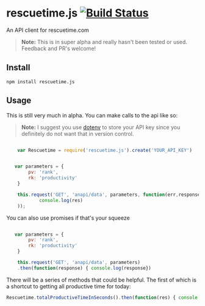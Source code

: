 # rescuetime.js [![Build Status](https://travis-ci.org/willwashburn/rescuetime.js.svg?branch=master)](https://travis-ci.org/willwashburn/rescuetime.js)
An API client for rescuetime.com

> **Note:** This is in super alpha and really hasn't been tested or used. Feedback and PR's welcome!



## Install
```
npm install rescuetime.js
```

## Usage
This is still very much in alpha. You can make calls to the api like so:
> **Note:** I suggest you use [dotenv](https://www.npmjs.com/package/dotenv) to store your API key since you definitely do not want that in version control.

```js

    var Rescuetime = require('rescuetime.js').create('YOUR_API_KEY')


   var parameters = {
        pv: 'rank',
        rk: 'productivity'
    }

    this.request('GET', 'anapi/data', parameters, function(err,response) {
            console.log(res)
    ));

```

You can also use promises if that's your squeeze
```js

   var parameters = {
        pv: 'rank',
        rk: 'productivity'
    }

    this.request('GET', 'anapi/data', parameters)
    .then(function(response) { console.log(response})

```

There will be a series of methods that could be helpful. The first of which is a shortcut to getting all productive time for today:
```js
Rescuetime.totalProductiveTimeInSeconds().then(function(res) { console.log(res) })

```
